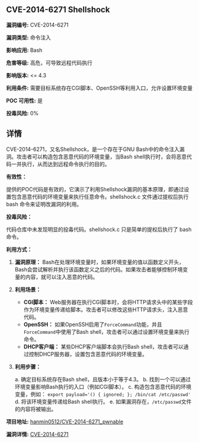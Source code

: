 ## CVE-2014-6271 Shellshock

**漏洞编号:** CVE-2014-6271

**漏洞类型:** 命令注入

**影响应用:** Bash

**危害等级:** 高危，可导致远程代码执行

**影响版本:** <= 4.3

**利用条件:** 需要目标系统存在CGI脚本、OpenSSH等利用入口，允许设置环境变量

**POC 可用性:** 是

**投毒风险:** 0%

## 详情

CVE-2014-6271，又名Shellshock，是一个存在于GNU Bash中的命令注入漏洞。攻击者可以构造包含恶意代码的环境变量，当Bash shell执行时，会将恶意代码一并执行，从而达到远程命令执行的目的。

**有效性：**

提供的POC代码是有效的，它演示了利用Shellshock漏洞的基本原理，即通过设置包含恶意代码的环境变量来执行任意命令。shellshock.c 文件通过提权后执行 bash 命令来证明改漏洞的利用。

**投毒风险：**

代码仓库中未发现明显的投毒代码。shellshock.c 只是简单的提权后执行了 bash 命令。

**利用方式：**

1.  **漏洞原理：** Bash在处理环境变量时，如果环境变量的值以函数定义开头，Bash会尝试解析并执行该函数定义之后的代码。如果攻击者能够控制环境变量的内容，就可以注入恶意的代码。

2.  **利用场景：**

    *   **CGI脚本：**  Web服务器在执行CGI脚本时，会将HTTP请求头中的某些字段作为环境变量传递给脚本。攻击者可以修改这些HTTP请求头，注入恶意代码。
    *   **OpenSSH：**  如果OpenSSH启用了`ForceCommand`功能，并且`ForceCommand`中使用了Bash shell，攻击者可以通过设置环境变量来执行命令。
    *   **DHCP客户端：**  某些DHCP客户端脚本会执行Bash shell，攻击者可以通过控制DHCP服务器，设置包含恶意代码的环境变量。

3.  **利用步骤：**

    a.  确定目标系统存在Bash shell，且版本小于等于4.3。
    b.  找到一个可以通过环境变量影响Bash执行的入口（例如CGI脚本）。
    c.  构造包含恶意代码的环境变量，例如：
        `export payload='() { ignored; }; /bin/cat /etc/passwd'`
    d.  将该环境变量传递给Bash shell执行。
    e.  如果漏洞存在，`/etc/passwd`文件的内容将被输出。

**项目地址:** [hanmin0512/CVE-2014-6271_pwnable](https://github.com/hanmin0512/CVE-2014-6271_pwnable)

**漏洞详情:** [CVE-2014-6271](https://nvd.nist.gov/vuln/detail/CVE-2014-6271)